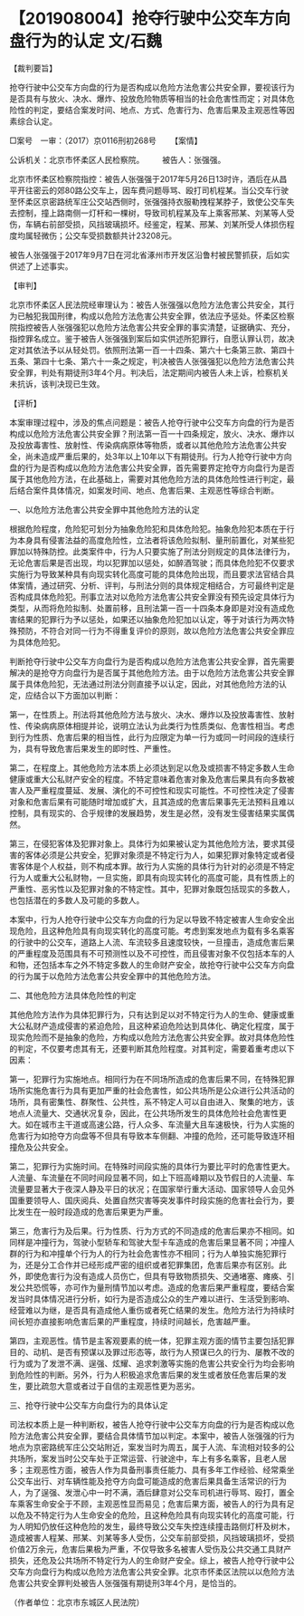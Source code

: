 # 【201908004】抢夺行驶中公交车方向盘行为的认定 文/石魏

【裁判要旨】

抢夺行驶中公交车方向盘的行为是否构成以危险方法危害公共安全罪，要视该行为是否具有与放火、决水、爆炸、投放危险物质等相当的社会危害性而定；对具体危险性的判定，要结合案发时间、地点、方式、危害行为、危害后果及主观恶性等因素综合认定。

□案号　一审：（2017）京0116刑初268号 　　【案情】

公诉机关：北京市怀柔区人民检察院。 　　被告人：张强强。

北京市怀柔区检察院指控：被告人张强强于2017年5月26日13时许，酒后在从昌平开往密云的郊80路公交车上，因车费问题辱骂、殴打司机程某。当公交车行驶至怀柔区京密路统军庄公交站西侧时，张强强持衣服勒拽程某脖子，致使公交车失去控制，撞上路南侧一灯杆和一棵树，导致司机程某及车上乘客邢某、刘某等人受伤，车辆右前部受损，风挡玻璃损坏。经鉴定，程某、邢某、刘某所受人体损伤程度均属轻微伤；公交车受损数额共计23208元。

被告人张强强于2017年9月7日在河北省涿州市开发区沿鲁村被民警抓获，后如实供述了上述事实。

【审判】

北京市怀柔区人民法院经审理认为：被告人张强强以危险方法危害公共安全，其行为已触犯我国刑律，构成以危险方法危害公共安全罪，依法应予惩处。怀柔区检察院指控被告人张强强犯以危险方法危害公共安全罪的事实清楚，证据确实、充分，指控罪名成立。鉴于被告人张强强到案后如实供述所犯罪行，自愿认罪认罚，故决定对其依法予以从轻处罚。依照刑法第一百一十四条、第六十七条第三款、第四十五条、第四十七条、第六十一条之规定，判决被告人张强强犯以危险方法危害公共安全罪，判处有期徒刑3年4个月。判决后，法定期间内被告人未上诉，检察机关未抗诉，该判决现已生效。

【评析】

本案审理过程中，涉及的焦点问题是：被告人抢夺行驶中公交车方向盘的行为是否构成以危险方法危害公共安全罪？刑法第一百一十四条规定，放火、决水、爆炸以及投放毒害性、放射性、传染病病原体等物质，或者以其他危险方法危害公共安全，尚未造成严重后果的，处3年以上10年以下有期徒刑。行为人抢夺行驶中方向盘的行为是否构成以危险方法危害公共安全罪，首先需要界定抢夺方向盘行为是否属于其他危险方法，在此基础上，需要对其他危险方法的具体危险性进行判定，最后结合案件具体情况，如案发时间、地点、危害后果、主观恶性等综合判断。

一、以危险方法危害公共安全罪中其他危险方法的认定

根据危险程度，危险犯可划分为抽象危险犯和具体危险犯。抽象危险犯本质在于行为本身具有侵害法益的高度危险性，立法者将该危险拟制、量刑前置化，对某些犯罪加以特殊防控。此类案件中，行为人只要实施了刑法分则规定的具体法律行为，无论危害后果是否出现，均以犯罪加以惩处，如醉酒驾驶；而具体危险犯不仅要求实施行为导致某种具有向现实转化高度可能的具体危险出现，而且要求法官结合具体案情，通过研究、分析、评判，与刑法分则的具体规定相结合，方可最终判定是否构成具体危险犯。刑事立法对以危险方法危害公共安全罪没有预先设定具体行为类型，从而将危险拟制、处置前移，且刑法第一百一十四条本身即是对没有造成危害结果的犯罪行为予以惩处，如果还以抽象危险犯加以认定，等于对该行为两次特殊预防，不符合对同一行为不得重复评价的原则，故以危险方法危害公共安全罪应为具体危险犯。

判断抢夺行驶中公交车方向盘行为是否构成以危险方法危害公共安全罪，首先需要解决的是抢夺方向盘行为是否属于其他危险方法。由于以危险方法危害公共安全罪属于具体危险犯，无法通过刑法分则直接予以认定，因此，对其他危险方法的认定，应结合以下方面加以判断：

第一，在性质上。刑法将其他危险方法与放火、决水、爆炸以及投放毒害性、放射性、传染病病原体相提并论，说明立法认为此类行为性质类似、危害性相当。考虑到行为性质、危害后果的相当性，此行为应限定为单一行为或同一时间段的连续行为，具有导致危害后果发生的即时性、严重性。

第二，在程度上。其他危险方法本质上必须达到足以危及或损害不特定多数人生命健康或重大公私财产安全的程度。不特定意味着危害对象及危害后果具有向多数被害人及严重程度蔓延、发展、演化的不可控性和现实可能性。不可控性决定了侵害对象和危害后果有可能随时增加或扩大，且其造成的危害后果事先无法预料且难以控制，具有现实的、合乎规律的发展趋势，发生是必然，没有发生侵害结果实属偶然。

第三，在侵犯客体及犯罪对象上。具体行为如果被认定为其他危险方法，要求其侵害的客体必须是公共安全，犯罪对象须是不特定行为人，如果犯罪对象特定或者侵害客体是个人权益，则不构成本罪。故行为人实施的具体行为针对的必须是不特定行为人或重大公私财物，一旦实施，即具有向现实转化的高度可能，具有性质上的严重性、恶劣性以及犯罪对象的不特定性。其中，犯罪对象既包括现实的多数人，也包括潜在的多数人及可能的多数人。

本案中，行为人抢夺行驶中公交车方向盘的行为足以导致不特定被害人生命安全出现危险，且这种危险具有向现实转化的高度可能。考虑到案发地点为载有多名乘客的行驶中的公交车，道路上人流、车流较多且速度较快，一旦撞击，造成危害后果的严重程度及范围具有不可预测性以及不可控性，而且侵害对象不仅包括本车的人和物，还包括本车之外不特定多数人的生命财产安全，故抢夺行驶中公交车方向盘的行为属于以危险方法危害公共安全罪中的其他危险方法。

二、其他危险方法具体危险性的判定

其他危险方法作为具体犯罪行为，只有达到足以对不特定行为人的生命、健康或重大公私财产造成侵害的紧迫危险，且这种紧迫危险达到具体化、确定化程度，属于现实危险而不是抽象的危险，方构成以危险方法危害公共安全罪。故对具体危险性的判定，不仅要考虑其有无，还要判断其危险程度。对其判定，需要着重考虑以下因素：

第一，犯罪行为实施地点。相同行为在不同场所造成的危害后果不同，在特殊犯罪场所实施危害行为具有更加严重的社会危害性，如公共场所是公众进行公共活动的场所，具有密集性、群聚性、公共性，系不特定人可以自由进入、聚集的地方，该地点人流量大、交通状况复杂，因此，在公共场所发生的具体危险社会危害性更大。如在城市主干道或高速公路，行人众多、车流量大且车速极快，行为人实施的危害行为如抢夺方向盘等不但具有导致本车侧翻、冲撞的危险，还可能导致连环相撞危及公共安全。

第二，犯罪行为实施时间。在特殊时间段实施的具体行为要比平时的危害性更大。人流量、车流量在不同时间段显著不同，如上下班高峰期以及节假日的人流量、车流量要显著大于夜深人静及平日的状况；在国家举行重大活动、国家领导人会见外国重要领导人、国庆阅兵、处置自然灾害等突发事件时段实施的危害社会行为，要比发生在一般时段造成的危害后果更为严重。

第三，危害行为及后果。行为性质、行为方式的不同造成的危害后果亦不相同。如同样是冲撞行为，驾驶小型轿车和驾驶大型卡车造成的危害后果显著不同；冲撞人群的行为和冲撞单个行为人的行为社会危害性亦不相同；行为人单独实施犯罪行为，还是分工合作并已经形成严密的组织或者犯罪集团，危害后果亦有区别。此外，即使危害行为没有造成人员伤亡，但具有导致物质损失、交通堵塞、瘫痪、引发公共恐慌等，亦可作为量刑情节加以考虑。造成的危害后果严重程度，要结合案发当时具体情况进行分析，如行为是否造成公众的生产难以进行、生活受到影响、经营难以为继，是否具有造成他人重伤或者死亡结果的发生。危险方法行为持续时间长短亦直接影响危害后果的严重程度，持续时间越长，危害越严重。

第四，主观恶性。情节是主客观要素的统一体，犯罪主观方面的情节主要包括犯罪目的、动机、是否有预谋以及罪过形态等，故行为人预谋已久的行为、屡教不改的行为或为了发泄不满、逞强、炫耀、追求刺激等实施的危害公共安全行为均会影响到危险性的判断。另外，行为人积极追求危害后果的发生或者放任危害后果的发生，要比疏忽大意或者过于自信的主观恶性更为恶劣。

三、抢夺行驶中公交车方向盘行为的具体认定

司法权本质上是一种判断权，被告人抢夺行驶中公交车方向盘的行为是否构成以危险方法危害公共安全罪，要结合具体情节加以判定。本案中，被告人张强强的行为地点为京密路统军庄公交站附近，案发当时为周五，属于人流、车流相对较多的公共场所，案发当时公交车处于正常运营、行驶途中，车上有多名乘客，且老人居多；主观恶性方面，被告人作为具备刑事责任能力、具有多年工作经验、经常乘坐公交车出行、对车辆性能及抢夺方向盘可能造成的危害后果具备生活常识的行为人，为了逞强、发泄心中一时不满，酒后肆意对公交车司机进行辱骂、殴打，置全车乘客生命安全于不顾，主观恶性显而易见；危害后果方面，被告人的行为具有足以危及不特定行为人生命安全的危险，且这种危险具有向现实转化的高度可能，行为人明知仍放任这种危险的发生，最终导致公交车失控连续撞击路侧灯杆及树木，造成被害人程某、邢某、刘某等多人受伤，公交车前部受损，风挡玻璃损坏，受损价值2万余元，危害后果极为严重，不仅导致多名被害人受伤及公共交通工具财产损失，还危及公共场所不特定行为人的生命财产安全。综上，被告人抢夺行驶中公交车方向盘行为构成以危险方法危害公共安全罪。北京市怀柔区法院以以危险方法危害公共安全罪判处被告人张强强有期徒刑3年4个月，是恰当的。

（作者单位：北京市东城区人民法院）